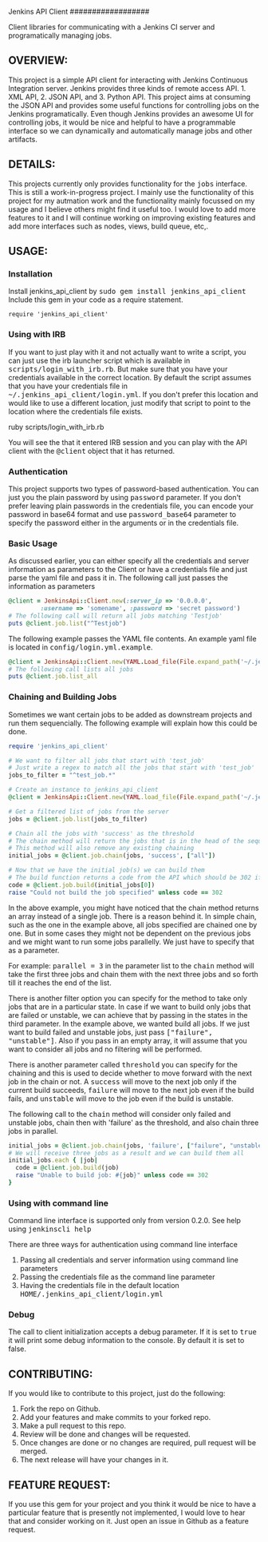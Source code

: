 Jenkins API Client
##################

Client libraries for communicating with a Jenkins CI server and programatically managing jobs.

OVERVIEW:
---------
This project is a simple API client for interacting with Jenkins Continuous Integration server.
Jenkins provides three kinds of remote access API. 1. XML API, 2. JSON API, and 3. Python API.
This project aims at consuming the JSON API and provides some useful functions for controlling
jobs on the Jenkins programatically. Even though Jenkins provides an awesome UI for controlling
jobs, it would be nice and helpful to have a programmable interface so we can dynamically and
automatically manage jobs and other artifacts.

DETAILS:
--------
This projects currently only provides functionality for the <tt>jobs</tt> interface. This is
still a work-in-progress project. I mainly use the functionality of this project for my autmation
work and the functionality mainly focussed on my usage and I believe others might find it useful
too. I would love to add more features to it and I will continue working on improving existing
features and add more interfaces such as nodes, views, build queue, etc,.

USAGE:
------

### Installation

Install jenkins_api_client by <tt>sudo gem install jenkins_api_client</tt>
Include this gem in your code as a require statement.

    require 'jenkins_api_client'

### Using with IRB

If you want to just play with it and not actually want to write a script, you can just use the
irb launcher script which is available in <tt>scripts/login_with_irb.rb</tt>. But make sure that
you have your credentials available in the correct location. By default the script assumes that
you have your credentials file in <tt>~/.jenkins_api_client/login.yml</tt>. If you don't prefer this
location and would like to use a different location, just modify that script to point to the
location where the credentials file exists.

  ruby scripts/login_with_irb.rb

You will see the that it entered IRB session and you can play with the API client with the
<tt>@client</tt> object that it has returned.

### Authentication

This project supports two types of password-based authentication. You can just you the plain
password by using <tt>password</tt> parameter. If you don't prefer leaving plain passwords in the
credentials file, you can encode your password in base64 format and use <tt>password_base64</tt>
parameter to specify the password either in the arguments or in the credentials file.

### Basic Usage

As discussed earlier, you can either specify all the credentials and server information as
parameters to the Client or have a credentials file and just parse the yaml file and pass it in.
The following call just passes the information as parameters

```ruby
@client = JenkinsApi::Client.new(:server_ip => '0.0.0.0', 
         :username => 'somename', :password => 'secret password')
# The following call will return all jobs matching 'Testjob'
puts @client.job.list("^Testjob")
```

The following example passes the YAML file contents. An example yaml file is located in
<tt>config/login.yml.example</tt>.

```ruby
@client = JenkinsApi::Client.new(YAML.Load_file(File.expand_path('~/.jenkins_api_client/login.yml', __FILE__)))
# The following call lists all jobs
puts @client.job.list_all
```

### Chaining and Building Jobs

Sometimes we want certain jobs to be added as downstream projects and run them sequencially.
The following example will explain how this could be done.

```ruby
require 'jenkins_api_client'

# We want to filter all jobs that start with 'test_job'
# Just write a regex to match all the jobs that start with 'test_job'
jobs_to_filter = "^test_job.*"

# Create an instance to jenkins_api_client
@client = JenkinsApi::Client.new(YAML.load_file(File.expand_path('~/.jenkins_api_client/login.yml', __FILE__)))

# Get a filtered list of jobs from the server
jobs = @client.job.list(jobs_to_filter)

# Chain all the jobs with 'success' as the threshold
# The chain method will return the jobs that is in the head of the sequence
# This method will also remove any existing chaining
initial_jobs = @client.job.chain(jobs, 'success', ["all"])

# Now that we have the initial job(s) we can build them
# The build function returns a code from the API which should be 302 if the build was successful
code = @client.job.build(initial_jobs[0])
raise "Could not build the job specified" unless code == 302
```

In the above example, you might have noticed that the chain method returns an array instead of a
single job. There is a reason behind it. In simple chain, such as the one in the example above, all
jobs specified are chained one by one. But in some cases they might not be dependent on the previous
jobs and we might want to run some jobs parallelly. We just have to specify that as a parameter.

For example: <tt>parallel = 3</tt> in the parameter list to the <tt>chain</tt> method will take the first three
jobs and chain them with the next three jobs and so forth till it reaches the end of the list.

There is another filter option you can specify for the method to take only jobs that are in a
particular state. In case if we want to build only jobs that are failed or unstable, we can achieve
that by passing in the states in the third parameter. In the example above, we wanted build all jobs.
If we just want to build failed and unstable jobs, just pass <tt>["failure", "unstable"]</tt>. Also if you
pass in an empty array, it will assume that you want to consider all jobs and no filtering will be
performed.

There is another parameter called <tt>threshold</tt> you can specify for the chaining and this is used
to decide whether to move forward with the next job in the chain or not. A <tt>success</tt> will move to
the next job only if the current build succeeds, <tt>failure</tt> will move to the next job even if the build
fails, and <tt>unstable</tt> will move to the job even if the build is unstable.

The following call to the <tt>chain</tt> method will consider only failed and unstable jobs, chain then
with 'failure' as the threshold, and also chain three jobs in parallel.

```ruby
initial_jobs = @client.job.chain(jobs, 'failure', ["failure", "unstable"], 3)
# We will receive three jobs as a result and we can build them all
initial_jobs.each { |job|
  code = @client.job.build(job)
  raise "Unable to build job: #{job}" unless code == 302
}
```

### Using with command line
Command line interface is supported only from version 0.2.0.
See help using <tt>jenkinscli help</tt>

There are three ways for authentication using command line interface
1. Passing all credentials and server information using command line parameters
2. Passing the credentials file as the command line parameter
3. Having the credentials file in the default location <tt>HOME/.jenkins_api_client/login.yml</tt>

### Debug

The call to client initialization accepts a debug parameter. If it is set to <tt>true</tt> it will print
some debug information to the console. By default it is set to false.

CONTRIBUTING:
-------------

If you would like to contribute to this project, just do the following:

1. Fork the repo on Github.
2. Add your features and make commits to your forked repo.
3. Make a pull request to this repo.
4. Review will be done and changes will be requested.
5. Once changes are done or no changes are required, pull request will be merged.
6. The next release will have your changes in it.

FEATURE REQUEST:
----------------

If you use this gem for your project and you think it would be nice to have a particular feature
that is presently not implemented, I would love to hear that and consider working on it.
Just open an issue in Github as a feature request.
